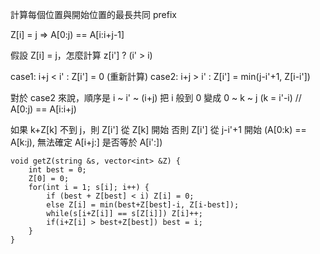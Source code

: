 計算每個位置與開始位置的最長共同 prefix

Z[i] = j => A[0:j) == A[i:i+j-1]

假設 Z[i] = j，怎麼計算 z[i'] ?  (i' > i)

case1: i+j < i' : Z[i'] = 0 (重新計算)
case2: i+j > i' : Z[i'] = min(j-i'+1, Z[i-i'])

對於 case2 來說，順序是 i ~ i' ~ (i+j)
把 i 般到 0 變成 0 ~ k ~ j (k = i'-i) // A[0:j) == A[i:i+j)

如果 k+Z[k] 不到 j，則 Z[i'] 從 Z[k] 開始
否則 Z[i'] 從 j-i'+1 開始 (A[0:k) == A[k:j), 無法確定 A[i+j:] 是否等於 A[i':])

```cpp=
void getZ(string &s, vector<int> &Z) {
    int best = 0;
    Z[0] = 0;
    for(int i = 1; s[i]; i++) {
        if (best + Z[best] < i) Z[i] = 0;
        else Z[i] = min(best+Z[best]-i, Z[i-best]);
        while(s[i+Z[i]] == s[Z[i]]) Z[i]++;
        if(i+Z[i] > best+Z[best]) best = i;
    }
}
```